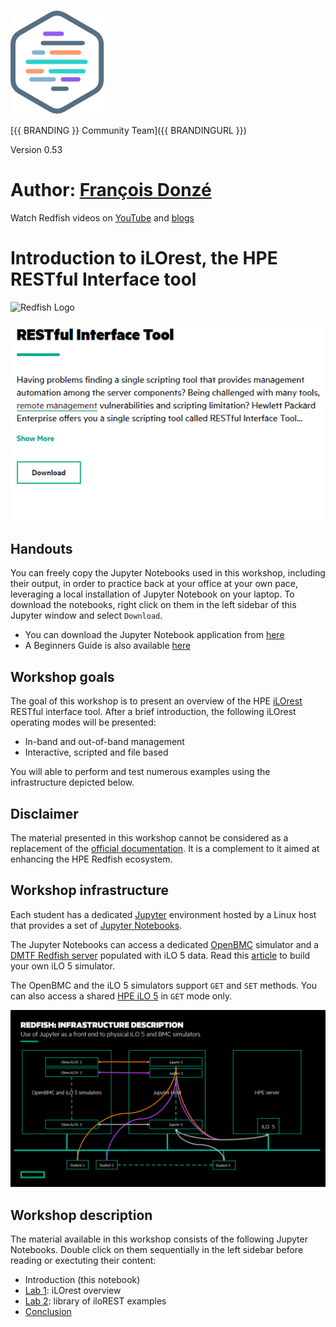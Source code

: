 ![Workshops-on-Demand Logo](Pictures/hpe-dev-logo.png)

[{{ BRANDING }} Community Team]({{ BRANDINGURL }})

Version 0.53

# Author: [François Donzé](francois.donze@hpe.com)

Watch Redfish videos on [YouTube](https://www.youtube.com/channel/UCIZhrIYcNh3wHLiY4ola5ew) and [blogs](https://developer.hpe.com/search?term=redfish)


# Introduction to iLOrest, the HPE RESTful Interface tool

<img src="https://redfish.dmtf.org/sites/default/files/DMTF_Redfish_logo_R.jpg" alt="Redfish Logo" style="width: 125px;"/>

[<img src="Pictures/HpeComInfoRestTool.png" alt="hpe.com/info/resttool" />](http://hpe.com/info/resttool)

## Handouts
You can freely copy the Jupyter Notebooks used in this workshop, including their output, in order to practice back at your office at your own pace, leveraging a local installation of Jupyter Notebook on your laptop. To download the notebooks, right click on them in the left sidebar of this Jupyter window and select `Download`.

- You can download the Jupyter Notebook application from [here](https://jupyter.org/install) 
- A Beginners Guide is also available [here](https://jupyter-notebook-beginner-guide.readthedocs.io/en/latest/what_is_jupyter.html)


## Workshop goals

The goal of this workshop is to present an overview of the HPE [iLOrest](http://hpe.com/info/resttool) RESTful interface tool. After a brief introduction, the following iLOrest operating modes will be presented:

- In-band and out-of-band management
- Interactive, scripted and file based

You will able to perform and test numerous examples using the infrastructure depicted below.

## Disclaimer
The material presented in this workshop cannot be considered as a replacement of the [official documentation](https://hewlettpackard.github.io/python-redfish-utility/#installset-command). It is a complement to it aimed at enhancing the HPE Redfish ecosystem.

## Workshop infrastructure

Each student has a dedicated [Jupyter](https://jupyter.org/) environment hosted by a Linux host that provides a set of [Jupyter Notebooks](https://jupyter-notebook-beginner-guide.readthedocs.io/en/latest/what_is_jupyter.html).

The Jupyter Notebooks can access a dedicated [OpenBMC](https://www.openbmc.org/)  simulator and a [DMTF Redfish server]( https://github.com/DMTF/Redfish-Mockup-Server) populated with iLO 5 data. Read this [article](https://developer.hpe.com/blog/build-your-own-ilo-redfish-simulator/) to build your own iLO 5 simulator. 

The OpenBMC and the iLO 5 simulators support `GET` and `SET` methods. You can also access a shared [HPE iLO 5](http://hpe.com/info/ilo) in `GET` mode only.

![ProgrammingRedfsihInfrastructureDescription](Pictures/ProgrammingRedfishInfraDescription.png)


## Workshop description

The material available in this workshop consists of the following Jupyter Notebooks. Double click on them sequentially in the left sidebar before reading or exectuting their content:

- Introduction (this notebook)
- [Lab 1](1-iloRestBasics.ipynb): iLOrest overview
- [Lab 2](2-iloRestExamples.ipynb): library of iloREST examples
- [Conclusion](3-Conclusion.ipynb)
